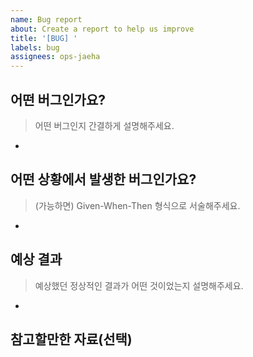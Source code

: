 ```yaml
---
name: Bug report
about: Create a report to help us improve
title: '[BUG] '
labels: bug
assignees: ops-jaeha
---
```


## 어떤 버그인가요?

> 어떤 버그인지 간결하게 설명해주세요.

-

## 어떤 상황에서 발생한 버그인가요?

> (가능하면) Given-When-Then 형식으로 서술해주세요.

-

## 예상 결과

> 예상했던 정상적인 결과가 어떤 것이었는지 설명해주세요.

-

## 참고할만한 자료(선택)
